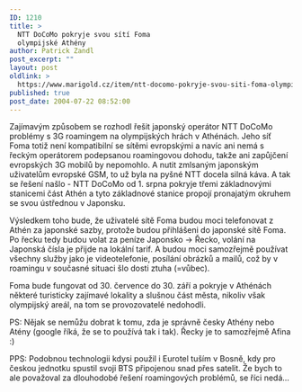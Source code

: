 ```yaml
---
ID: 1210
title: >
  NTT DoCoMo pokryje svou sítí Foma
  olympijské Athény
author: Patrick Zandl
post_excerpt: ""
layout: post
oldlink: >
  https://www.marigold.cz/item/ntt-docomo-pokryje-svou-siti-foma-olympijske-atheny
published: true
post_date: 2004-07-22 08:52:00
---
```

<p>
Zajímavým způsobem se rozhodl řešit japonský operátor NTT DoCoMo problémy s 3G roamingem na olympijských hrách v Athénách. Jeho síť Foma totiž není kompatibilní se sítěmi evropskými a navíc ani nemá s řeckým operátorem podepsanou roamingovou dohodu, takže ani zapůjčení evropských 3G mobilů by nepomohlo. A nutit zmlsaným japonským uživatelům evropské GSM, to už byla na pyšné NTT docela silná káva. A tak se řešení našlo - NTT DoCoMo od 1. srpna pokryje třemi základnovými stanicemi část Athén a tyto základnové stanice propojí pronajatým okruhem se svou ústřednou v Japonsku. </p>
<p>
Výsledkem toho bude, že uživatelé sítě Foma budou moci telefonovat z Athén za japonské sazby, protože budou přihlášeni do japonské sítě Foma. Po řecku tedy budou volat za peníze Japonsko -&gt; Řecko, volání na Japonská čísla je přijde na lokální tarif. A budou moci samozřejmě používat všechny služby jako je videotelefonie, posílání obrázků a mailů, což by v roamingu v současné situaci šlo dosti ztuha (=vůbec).</p>
<p>
Foma bude fungovat od 30. července do 30. září a pokryje v Athénách některé turisticky zajímavé lokality a slušnou část města, nikoliv však olympijský areál, na tom se provozovatelé nedohodli. </p>
<p>
PS: Nějak se nemůžu dobrat k tomu, zda je správně česky Athény nebo Atény (google říká, že se to používá tak i tak). Řecky je to samozřejmě Afina :) </p>
<p>
PPS: Podobnou technologii kdysi použil i Eurotel tuším v Bosně, kdy pro českou jednotku spustil svoji BTS připojenou snad přes satelit. Že bych to ale považoval za dlouhodobé řešení roamingových problémů, se říci nedá... </p>

